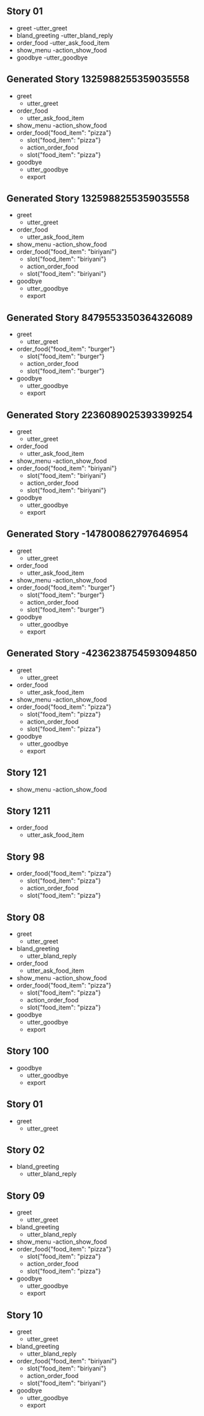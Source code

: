 ## Story 01

* greet
	-utter_greet
* bland_greeting
	-utter_bland_reply
* order_food
	-utter_ask_food_item
* show_menu
	-action_show_food
* goodbye
	-utter_goodbye

## Generated Story 1325988255359035558
* greet
    - utter_greet
* order_food
    - utter_ask_food_item
* show_menu
    -action_show_food
* order_food{"food_item": "pizza"}
    - slot{"food_item": "pizza"}
    - action_order_food
    - slot{"food_item": "pizza"}
* goodbye
    - utter_goodbye
    - export

## Generated Story 1325988255359035558
* greet
    - utter_greet
* order_food
    - utter_ask_food_item
* show_menu
    -action_show_food
* order_food{"food_item": "biriyani"}
    - slot{"food_item": "biriyani"}
    - action_order_food
    - slot{"food_item": "biriyani"}
* goodbye
    - utter_goodbye
    - export

## Generated Story 8479553350364326089
* greet
    - utter_greet
* order_food{"food_item": "burger"}
    - slot{"food_item": "burger"}
    - action_order_food
    - slot{"food_item": "burger"}
* goodbye
    - utter_goodbye
    - export

## Generated Story 2236089025393399254
* greet
    - utter_greet
* order_food
    - utter_ask_food_item
* show_menu
    -action_show_food
* order_food{"food_item": "biriyani"}
    - slot{"food_item": "biriyani"}
    - action_order_food
    - slot{"food_item": "biriyani"}
* goodbye
    - utter_goodbye
    - export

## Generated Story -147800862797646954
* greet
    - utter_greet
* order_food
    - utter_ask_food_item
* show_menu
    -action_show_food
* order_food{"food_item": "burger"}
    - slot{"food_item": "burger"}
    - action_order_food
    - slot{"food_item": "burger"}
* goodbye
    - utter_goodbye
    - export

## Generated Story -4236238754593094850
* greet
    - utter_greet
* order_food
    - utter_ask_food_item
* show_menu
    -action_show_food
* order_food{"food_item": "pizza"}
    - slot{"food_item": "pizza"}
    - action_order_food
    - slot{"food_item": "pizza"}
* goodbye
    - utter_goodbye
    - export

## Story 121
* show_menu
   -action_show_food

## Story 1211
* order_food
    - utter_ask_food_item

## Story 98
* order_food{"food_item": "pizza"}
    - slot{"food_item": "pizza"}
    - action_order_food
    - slot{"food_item": "pizza"}

## Story 08
* greet
    - utter_greet
* bland_greeting
    - utter_bland_reply
* order_food
    - utter_ask_food_item
* show_menu
    -action_show_food
* order_food{"food_item": "pizza"}
    - slot{"food_item": "pizza"}
    - action_order_food
    - slot{"food_item": "pizza"}
* goodbye
    - utter_goodbye
    - export

## Story 100
* goodbye
    - utter_goodbye
    - export

## Story 01

* greet
    - utter_greet

## Story 02
* bland_greeting
    - utter_bland_reply

## Story 09
* greet
    - utter_greet
* bland_greeting
    - utter_bland_reply
* show_menu
    -action_show_food
* order_food{"food_item": "pizza"}
    - slot{"food_item": "pizza"}
    - action_order_food
    - slot{"food_item": "pizza"}
* goodbye
    - utter_goodbye
    - export

## Story 10
* greet
    - utter_greet
* bland_greeting
    - utter_bland_reply
* order_food{"food_item": "biriyani"}
    - slot{"food_item": "biriyani"}
    - action_order_food
    - slot{"food_item": "biriyani"}
* goodbye
    - utter_goodbye
    - export
